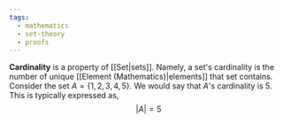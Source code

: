 ```yaml
---
tags:
  - mathematics
  - set-theory
  - proofs
---
```

**Cardinality** is a property of [[Set|sets]]. Namely, a set's cardinality is the number of unique [[Element (Mathematics)|elements]] that set contains. Consider the set $A = \{1,2,3,4,5\}$. We would say that $A$'s cardinality is 5. This is typically expressed as,
$$
|A|=5
$$
